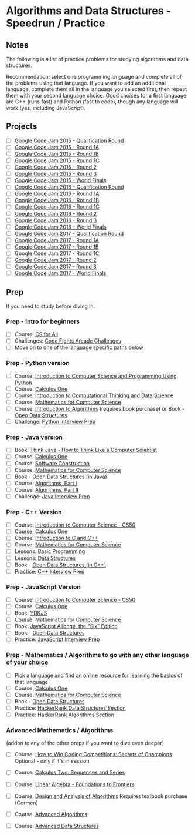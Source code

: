 # Algorithms and Data Structures - Speedrun / Practice

## Notes
The following is a list of practice problems for studying algorithms and data structures.

Recommendation: select one programming language and complete all of the problems using that language. If you want to add an additional language, complete them all in the language you selected first, then repeat them with your second language choice. Good choices for a first language are C++ (runs fast) and Python (fast to code), though any language will work (yes, including JavaScript).

## Projects
- [ ] [Google Code Jam 2015 - Qualification Round](https://code.google.com/codejam/contest/6224486/dashboard)
- [ ] [Google Code Jam 2015 - Round 1A](https://code.google.com/codejam/contest/4224486/dashboard)
- [ ] [Google Code Jam 2015 - Round 1B](https://code.google.com/codejam/contest/8224486/dashboard)
- [ ] [Google Code Jam 2015 - Round 1C](https://code.google.com/codejam/contest/4244486/dashboard)
- [ ] [Google Code Jam 2015 - Round 2](https://code.google.com/codejam/contest/8234486/dashboard)
- [ ] [Google Code Jam 2015 - Round 3](https://code.google.com/codejam/contest/4254486/dashboard)
- [ ] [Google Code Jam 2015 - World Finals](https://code.google.com/codejam/contest/5224486/dashboard)
- [ ] [Google Code Jam 2016 - Qualification Round](https://code.google.com/codejam/contest/6254486/dashboard)
- [ ] [Google Code Jam 2016 - Round 1A](https://code.google.com/codejam/contest/4304486/dashboard)
- [ ] [Google Code Jam 2016 - Round 1B](https://code.google.com/codejam/contest/11254486/dashboard)
- [ ] [Google Code Jam 2016 - Round 1C](https://code.google.com/codejam/contest/4314486/dashboard)
- [ ] [Google Code Jam 2016 - Round 2](https://code.google.com/codejam/contest/10224486/dashboard)
- [ ] [Google Code Jam 2016 - Round 3](https://code.google.com/codejam/contest/3224486/dashboard)
- [ ] [Google Code Jam 2016 - World Finals](https://code.google.com/codejam/contest/7234486/dashboard)
- [ ] [Google Code Jam 2017 - Qualification Round](https://code.google.com/codejam/contest/3264486/dashboard)
- [ ] [Google Code Jam 2017 - Round 1A](https://code.google.com/codejam/contest/5304486/dashboard)
- [ ] [Google Code Jam 2017 - Round 1B](https://code.google.com/codejam/contest/8294486/dashboard)
- [ ] [Google Code Jam 2017 - Round 1C](https://code.google.com/codejam/contest/3274486/dashboard)
- [ ] [Google Code Jam 2017 - Round 2](https://code.google.com/codejam/contest/5314486/dashboard)
- [ ] [Google Code Jam 2017 - Round 3](https://code.google.com/codejam/contest/8304486/dashboard)
- [ ] [Google Code Jam 2017 - World Finals](https://code.google.com/codejam/contest/6314486/dashboard)

## Prep
If you need to study before diving in:

### Prep - Intro for beginners
- [ ]  Course: [CS for All](https://www.cs.hmc.edu/csforall/)
- [ ]  Challenges: [Code Fights Arcade Challenges](https://codefights.com/arcade/)
- [ ]  Move on to one of the language specific paths below

### Prep - Python version
- [ ]  Course: [Introduction to Computer Science and Programming Using Python](https://www.edx.org/course/introduction-computer-science-mitx-6-00-1x-11) 
- [ ]  Course: [Calculus One](https://www.coursera.org/learn/calculus1)  
- [ ]  Course: [Introduction to Computational Thinking and Data Science](https://www.edx.org/course/introduction-computational-thinking-data-mitx-6-00-2x-6) 
- [ ]  Course: [Mathematics for Computer Science](https://ocw.mit.edu/courses/electrical-engineering-and-computer-science/6-042j-mathematics-for-computer-science-spring-2015/index.htm) 
- [ ]  Course: [Introduction to Algorithms](https://ocw.mit.edu/courses/electrical-engineering-and-computer-science/6-006-introduction-to-algorithms-fall-2011/index.htm) (requires book purchase) or Book - [Open Data Structures](http://opendatastructures.org/ods-python.pdf)
- [ ]  Challenge: [Python Interview Prep](https://www.hackerrank.com/chingu-challenge-3)

### Prep - Java version
- [ ]  Book: [Think Java - How to Think Like a Computer Scientist](http://greenteapress.com/wp/think-java/)
- [ ]  Course: [Calculus One](https://www.coursera.org/learn/calculus1)
- [ ]  Course: [Software Construction](https://ocw.mit.edu/courses/electrical-engineering-and-computer-science/6-005-software-construction-spring-2016/index.htm)
- [ ]  Course: [Mathematics for Computer Science](https://ocw.mit.edu/courses/electrical-engineering-and-computer-science/6-042j-mathematics-for-computer-science-spring-2015/index.htm)
- [ ]  Book - [Open Data Structures (in Java)](http://opendatastructures.org/ods-java.pdf)
- [ ]  Course: [Algorithms, Part I](https://www.coursera.org/learn/algorithms-part1)    
- [ ]  Course: [Algorithms, Part II](https://www.coursera.org/learn/algorithms-part2)
- [ ]  Challenge: [Java Interview Prep](https://www.hackerrank.com/chingu-challenge-3-java-interview-prep)

### Prep - C++ Version
- [ ]  Course: [Introduction to Computer Science - CS50](https://www.edx.org/course/introduction-computer-science-harvardx-cs50x#!)
- [ ]  Course: [Calculus One](https://www.coursera.org/learn/calculus1)
- [ ]  Course: [Introduction to C and C++](https://ocw.mit.edu/courses/electrical-engineering-and-computer-science/6-s096-introduction-to-c-and-c-january-iap-2013/index.htm)
- [ ]  Course: [Mathematics for Computer Science](https://ocw.mit.edu/courses/electrical-engineering-and-computer-science/6-042j-mathematics-for-computer-science-spring-2015/index.htm)
- [ ]  Lessons: [Basic Programming](https://www.hackerearth.com/practice/basic-programming/input-output/basics-of-input-output/tutorial/)
- [ ]  Lessons: [Data Structures](https://www.hackerearth.com/practice/data-structures/arrays/1-d/tutorial/)
- [ ]  Book - [Open Data Structures (in C++)](http://opendatastructures.org/ods-cpp.pdf)
- [ ]  Practice: [C++ Interview Prep](https://www.hackerrank.com/chingu-challenge-10-c-interview-prep)

### Prep - JavaScript Version
- [ ]  Course: [Introduction to Computer Science - CS50](https://www.edx.org/course/introduction-computer-science-harvardx-cs50x#!)
- [ ]  Course: [Calculus One](https://www.coursera.org/learn/calculus1)
- [ ]  Book: [YDKJS](https://github.com/getify/You-Dont-Know-JS)
- [ ]  Course: [Mathematics for Computer Science](https://ocw.mit.edu/courses/electrical-engineering-and-computer-science/6-042j-mathematics-for-computer-science-spring-2015/index.htm)
- [ ]  Book: [JavaScript Allongé, the "Six" Edition](https://leanpub.com/javascriptallongesix/read)
- [ ]  Book - [Open Data Structures](http://opendatastructures.org/ods-python.pdf)
- [ ]  Practice: [JavaScript Interview Prep](https://www.hackerrank.com/chingu-challenge-9-javascript-prep)

### Prep - Mathematics / Algorithms to go with any other language of your choice
- [ ]  Pick a language and find an online resource for learning the basics of that language
- [ ]  Course: [Calculus One](https://www.coursera.org/learn/calculus1)
- [ ]  Course: [Mathematics for Computer Science](https://ocw.mit.edu/courses/electrical-engineering-and-computer-science/6-042j-mathematics-for-computer-science-spring-2015/index.htm)
- [ ]  Book - [Open Data Structures](http://www.aupress.ca/books/120226/ebook/99Z_Morin_2013-Open_Data_Structures.pdf)
- [ ]  Practice: [HackerRank Data Structures Section](https://www.hackerrank.com/domains/data-structures/)
- [ ]  Practice: [HackerRank Algorithms Section](https://www.hackerrank.com/domains/algorithms/)

### Advanced Mathematics / Algorithms 
(addon to any of the other preps if you want to dive even deeper)
- [ ]  Course: [How to Win Coding Competitions: Secrets of Champions](https://www.edx.org/course/how-win-coding-competitions-secrets-itmox-i2cpx-1) Optional - only if it's in session
- [ ]  Course: [Calculus Two: Sequences and Series](https://www.coursera.org/learn/advanced-calculus)  
- [ ]  Course: [Linear Algebra - Foundations to Frontiers](https://www.edx.org/course/linear-algebra-foundations-frontiers-utaustinx-ut-5-04x#!)  
- [ ]  Course: [Design and Analysis of Algorithms](https://ocw.mit.edu/courses/electrical-engineering-and-computer-science/6-046j-design-and-analysis-of-algorithms-spring-2015/) Requires textbook purchase (Cormen)
- [ ]  Course: [Advanced Algorithms](https://ocw.mit.edu/courses/electrical-engineering-and-computer-science/6-854j-advanced-algorithms-fall-2008/index.htm)
- [ ]  Course: [Advanced Data Structures](https://ocw.mit.edu/courses/electrical-engineering-and-computer-science/6-851-advanced-data-structures-spring-2012/index.htm)

